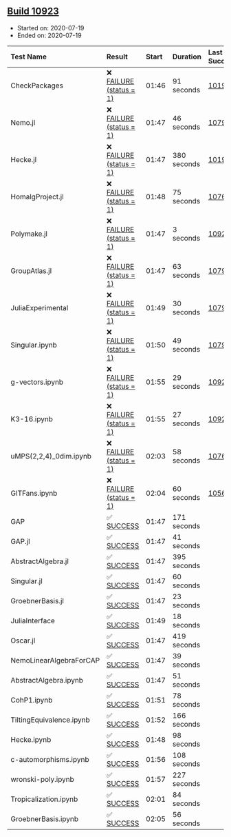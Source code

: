 ## [Build 10923](https://oscarci.mathematik.uni-kl.de/job/oscar/10923/)

* Started on: 2020-07-19
* Ended on: 2020-07-19

| Test Name    | Result | Start | Duration | Last Success | First Failure |
|:-------------|:-------|:------|:---------|:-------------|:--------------|
| CheckPackages | ❌ [FAILURE (status = 1)](https://oscarci.mathematik.uni-kl.de/job/oscar/10923/artifact/logs/build-10923/CheckPackages.log) | 01:46 | 91 seconds | [10197](https://oscarci.mathematik.uni-kl.de/job/oscar/10197/) | [10198](https://oscarci.mathematik.uni-kl.de/job/oscar/10198/) |
| Nemo.jl | ❌ [FAILURE (status = 1)](https://oscarci.mathematik.uni-kl.de/job/oscar/10923/artifact/logs/build-10923/Nemo.jl.log) | 01:47 | 46 seconds | [10790](https://oscarci.mathematik.uni-kl.de/job/oscar/10790/) | [10791](https://oscarci.mathematik.uni-kl.de/job/oscar/10791/) |
| Hecke.jl | ❌ [FAILURE (status = 1)](https://oscarci.mathematik.uni-kl.de/job/oscar/10923/artifact/logs/build-10923/Hecke.jl.log) | 01:47 | 380 seconds | [10197](https://oscarci.mathematik.uni-kl.de/job/oscar/10197/) | [10198](https://oscarci.mathematik.uni-kl.de/job/oscar/10198/) |
| HomalgProject.jl | ❌ [FAILURE (status = 1)](https://oscarci.mathematik.uni-kl.de/job/oscar/10923/artifact/logs/build-10923/HomalgProject.jl.log) | 01:48 | 75 seconds | [10765](https://oscarci.mathematik.uni-kl.de/job/oscar/10765/) | [10766](https://oscarci.mathematik.uni-kl.de/job/oscar/10766/) |
| Polymake.jl | ❌ [FAILURE (status = 1)](https://oscarci.mathematik.uni-kl.de/job/oscar/10923/artifact/logs/build-10923/Polymake.jl.log) | 01:47 | 3 seconds | [10920](https://oscarci.mathematik.uni-kl.de/job/oscar/10920/) | [10921](https://oscarci.mathematik.uni-kl.de/job/oscar/10921/) |
| GroupAtlas.jl | ❌ [FAILURE (status = 1)](https://oscarci.mathematik.uni-kl.de/job/oscar/10923/artifact/logs/build-10923/GroupAtlas.jl.log) | 01:47 | 63 seconds | [10790](https://oscarci.mathematik.uni-kl.de/job/oscar/10790/) | [10791](https://oscarci.mathematik.uni-kl.de/job/oscar/10791/) |
| JuliaExperimental | ❌ [FAILURE (status = 1)](https://oscarci.mathematik.uni-kl.de/job/oscar/10923/artifact/logs/build-10923/JuliaExperimental.log) | 01:49 | 30 seconds | [10790](https://oscarci.mathematik.uni-kl.de/job/oscar/10790/) | [10791](https://oscarci.mathematik.uni-kl.de/job/oscar/10791/) |
| Singular.ipynb | ❌ [FAILURE (status = 1)](https://oscarci.mathematik.uni-kl.de/job/oscar/10923/artifact/logs/build-10923/Singular.ipynb.log) | 01:50 | 49 seconds | [10790](https://oscarci.mathematik.uni-kl.de/job/oscar/10790/) | [10791](https://oscarci.mathematik.uni-kl.de/job/oscar/10791/) |
| g-vectors.ipynb | ❌ [FAILURE (status = 1)](https://oscarci.mathematik.uni-kl.de/job/oscar/10923/artifact/logs/build-10923/g-vectors.ipynb.log) | 01:55 | 29 seconds | [10920](https://oscarci.mathematik.uni-kl.de/job/oscar/10920/) | [10921](https://oscarci.mathematik.uni-kl.de/job/oscar/10921/) |
| K3-16.ipynb | ❌ [FAILURE (status = 1)](https://oscarci.mathematik.uni-kl.de/job/oscar/10923/artifact/logs/build-10923/K3-16.ipynb.log) | 01:55 | 27 seconds | [10920](https://oscarci.mathematik.uni-kl.de/job/oscar/10920/) | [10921](https://oscarci.mathematik.uni-kl.de/job/oscar/10921/) |
| uMPS(2,2,4)_0dim.ipynb | ❌ [FAILURE (status = 1)](https://oscarci.mathematik.uni-kl.de/job/oscar/10923/artifact/logs/build-10923/uMPS-2-2-4-_0dim.ipynb.log) | 02:03 | 58 seconds | [10765](https://oscarci.mathematik.uni-kl.de/job/oscar/10765/) | [10766](https://oscarci.mathematik.uni-kl.de/job/oscar/10766/) |
| GITFans.ipynb | ❌ [FAILURE (status = 1)](https://oscarci.mathematik.uni-kl.de/job/oscar/10923/artifact/logs/build-10923/GITFans.ipynb.log) | 02:04 | 60 seconds | [10566](https://oscarci.mathematik.uni-kl.de/job/oscar/10566/) | [10567](https://oscarci.mathematik.uni-kl.de/job/oscar/10567/) |
| GAP | ✅ [SUCCESS](https://oscarci.mathematik.uni-kl.de/job/oscar/10923/artifact/logs/build-10923/GAP.log) | 01:47 | 171 seconds |  |  |
| GAP.jl | ✅ [SUCCESS](https://oscarci.mathematik.uni-kl.de/job/oscar/10923/artifact/logs/build-10923/GAP.jl.log) | 01:47 | 41 seconds |  |  |
| AbstractAlgebra.jl | ✅ [SUCCESS](https://oscarci.mathematik.uni-kl.de/job/oscar/10923/artifact/logs/build-10923/AbstractAlgebra.jl.log) | 01:47 | 395 seconds |  |  |
| Singular.jl | ✅ [SUCCESS](https://oscarci.mathematik.uni-kl.de/job/oscar/10923/artifact/logs/build-10923/Singular.jl.log) | 01:47 | 60 seconds |  |  |
| GroebnerBasis.jl | ✅ [SUCCESS](https://oscarci.mathematik.uni-kl.de/job/oscar/10923/artifact/logs/build-10923/GroebnerBasis.jl.log) | 01:47 | 23 seconds |  |  |
| JuliaInterface | ✅ [SUCCESS](https://oscarci.mathematik.uni-kl.de/job/oscar/10923/artifact/logs/build-10923/JuliaInterface.log) | 01:49 | 18 seconds |  |  |
| Oscar.jl | ✅ [SUCCESS](https://oscarci.mathematik.uni-kl.de/job/oscar/10923/artifact/logs/build-10923/Oscar.jl.log) | 01:47 | 419 seconds |  |  |
| NemoLinearAlgebraForCAP | ✅ [SUCCESS](https://oscarci.mathematik.uni-kl.de/job/oscar/10923/artifact/logs/build-10923/NemoLinearAlgebraForCAP.log) | 01:47 | 39 seconds |  |  |
| AbstractAlgebra.ipynb | ✅ [SUCCESS](https://oscarci.mathematik.uni-kl.de/job/oscar/10923/artifact/logs/build-10923/AbstractAlgebra.ipynb.log) | 01:47 | 51 seconds |  |  |
| CohP1.ipynb | ✅ [SUCCESS](https://oscarci.mathematik.uni-kl.de/job/oscar/10923/artifact/logs/build-10923/CohP1.ipynb.log) | 01:51 | 78 seconds |  |  |
| TiltingEquivalence.ipynb | ✅ [SUCCESS](https://oscarci.mathematik.uni-kl.de/job/oscar/10923/artifact/logs/build-10923/TiltingEquivalence.ipynb.log) | 01:52 | 166 seconds |  |  |
| Hecke.ipynb | ✅ [SUCCESS](https://oscarci.mathematik.uni-kl.de/job/oscar/10923/artifact/logs/build-10923/Hecke.ipynb.log) | 01:48 | 98 seconds |  |  |
| c-automorphisms.ipynb | ✅ [SUCCESS](https://oscarci.mathematik.uni-kl.de/job/oscar/10923/artifact/logs/build-10923/c-automorphisms.ipynb.log) | 01:56 | 108 seconds |  |  |
| wronski-poly.ipynb | ✅ [SUCCESS](https://oscarci.mathematik.uni-kl.de/job/oscar/10923/artifact/logs/build-10923/wronski-poly.ipynb.log) | 01:57 | 227 seconds |  |  |
| Tropicalization.ipynb | ✅ [SUCCESS](https://oscarci.mathematik.uni-kl.de/job/oscar/10923/artifact/logs/build-10923/Tropicalization.ipynb.log) | 02:01 | 84 seconds |  |  |
| GroebnerBasis.ipynb | ✅ [SUCCESS](https://oscarci.mathematik.uni-kl.de/job/oscar/10923/artifact/logs/build-10923/GroebnerBasis.ipynb.log) | 02:05 | 56 seconds |  |  |
